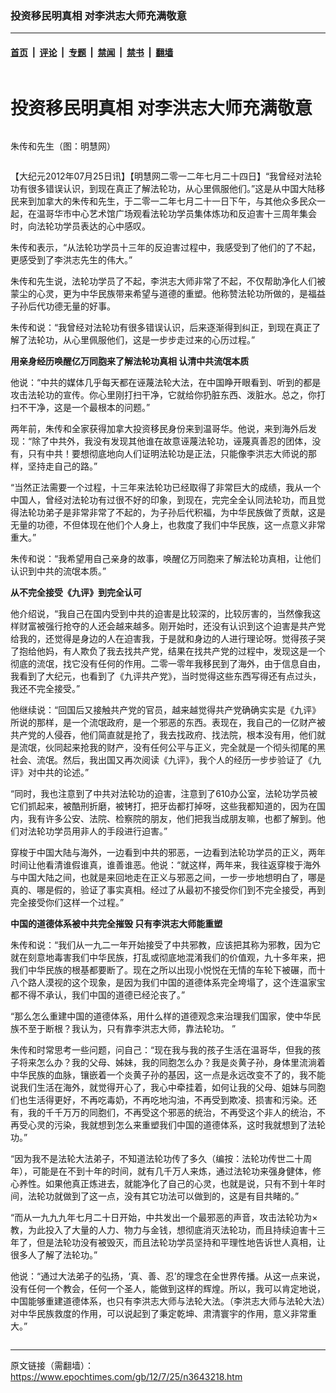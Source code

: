 ### 投资移民明真相 对李洪志大师充满敬意

---

#### [首页](../../../..?n3643218) &nbsp;|&nbsp; [评论](../../../../../epoch-comment?n3643218) &nbsp;|&nbsp; [专题](../../../../../epoch-special?n3643218) &nbsp;|&nbsp; [禁闻](../../../../../epoch-news?n3643218) &nbsp;|&nbsp; [禁书](../../../../../books?n3643218) &nbsp;|&nbsp; [翻墙](https://github.com/gfw-breaker/nogfw/blob/master/README.md?n3643218)


<div class="column" id="artbody" itemprop="articleBody">
 <div class="whitebg">
  <div class="column">
   <div class="arttop mbottom20">
    <h1 class="title">
     投资移民明真相 对李洪志大师充满敬意
    </h1>
    <span class="pad5">
     <ok href="https://i.epochtimes.com/assets/uploads/2012/07/1207250206141858.jpg" target="_blank">
      <img alt="" class="aligncenter wp-post-image" src="https://i.epochtimes.com/assets/uploads/2012/07/1207250206141858.jpg"/>
     </ok>
     <div class="imgtxt caption">
      <p>
       朱传和先生（图：明慧网）
      </p>
     </div>
    </span>
   </div>
  </div>
  <!-- article content begin -->
  <p>
   【大纪元2012年07月25日讯】【明慧网二零一二年七月二十四日】“我曾经对法轮功有很多错误认识，到现在真正了解法轮功，从心里佩服他们。”这是从中国大陆移民来到加拿大的朱传和先生，于二零一二年七月二十一日下午，与其他众多民众一起，在温哥华市中心艺术馆广场观看法轮功学员集体炼功和反迫害十三周年集会时，向法轮功学员表达的心中感叹。
  </p>
  <p>
   朱传和表示，“从法轮功学员十三年的反迫害过程中，我感受到了他们的了不起，更感受到了李洪志先生的伟大。”
  </p>
  <p>
   朱传和先生说，法轮功学员了不起，李洪志大师非常了不起，不仅帮助净化人们被蒙尘的心灵，更为中华民族带来希望与道德的重塑。他称赞法轮功所做的，是福益子孙后代功德无量的好事。
  </p>
  <p>
   朱传和说：“我曾经对法轮功有很多错误认识，后来逐渐得到纠正，到现在真正了解了法轮功，从心里佩服他们，这是一步步走过来的心历过程。”
  </p>
  <p>
   <b>
    用亲身经历唤醒亿万同胞来了解法轮功真相 认清中共流氓本质
   </b>
  </p>
  <p>
   他说：“中共的媒体几乎每天都在诬蔑法轮大法，在中国睁开眼看到、听到的都是攻击法轮功的宣传。你心里刚打扫干净，它就给你扔脏东西、泼脏水。总之，你打扫不干净，这是一个最根本的问题。”
  </p>
  <p>
   两年前，朱传和全家获得加拿大投资移民身份来到温哥华。他说，来到海外后发现：“除了中共外，我没有发现其他谁在故意诬蔑法轮功，诬蔑真善忍的团体，没有，只有中共！要想彻底地向人们证明法轮功是正法，只能像李洪志大师说的那样，坚持走自己的路。”
  </p>
  <p>
   “当然正法需要一个过程，十三年来法轮功已经取得了非常巨大的成绩，我从一个中国人，曾经对法轮功有过很不好的印象，到现在，完完全全认同法轮功，而且觉得法轮功弟子是非常非常了不起的，为子孙后代积福，为中华民族做了贡献，这是无量的功德，不但体现在他们个人身上，也救度了我们中华民族，这一点意义非常重大。”
  </p>
  <p>
   朱传和说：“我希望用自己亲身的故事，唤醒亿万同胞来了解法轮功真相，让他们认识到中共的流氓本质。”
  </p>
  <p>
   <b>
    从不完全接受《九评》到完全认可
   </b>
  </p>
  <p>
   他介绍说，“我自己在国内受到中共的迫害是比较深的，比较厉害的，当然像我这样财富被强行抢夺的人还会越来越多。刚开始时，还没有认识到这个迫害是共产党给我的，还觉得是身边的人在迫害我，于是就和身边的人进行理论呀。觉得孩子哭了抱给他妈，有人欺负了我去找共产党，结果在找共产党的过程中，发现这是一个彻底的流氓，找它没有任何的作用。二零一零年我移民到了海外，由于信息自由，我看到了大纪元，也看到了《九评共产党》，当时觉得这些东西写得还有点过头，我还不完全接受。”
  </p>
  <p>
   他继续说：“回国后又接触共产党的官员，越来越觉得共产党确确实实是《九评》所说的那样，是一个流氓政府，是一个邪恶的东西。表现在，我自己的一亿财产被共产党的人侵吞，他们简直就是抢了，我去找政府、找法院，根本没有用，他们就是流氓，伙同起来抢我的财产，没有任何公平与正义，完全就是一个彻头彻尾的黑社会、流氓。然后，我出国又再次阅读《九评》，我个人的经历一步步验证了《九评》对中共的论述。”
  </p>
  <p>
   “同时，我也注意到了中共对法轮功的迫害，注意到了610办公室，法轮功学员被它们抓起来，被酷刑折磨，被铐打，把牙齿都打掉呀，这些我都知道的，因为在国内，我有许多公安、法院、检察院的朋友，他们把我当成朋友嘛，也都了解到。他们对法轮功学员用非人的手段进行迫害。”
  </p>
  <p>
   穿梭于中国大陆与海外，一边看到中共的邪恶，一边看到法轮功学员的正义，两年时间让他看清谁假谁真，谁善谁恶。他说：“就这样，两年来，我往返穿梭于海外与中国大陆之间，也就是来回地走在正义与邪恶之间，一步一步地想明白了，哪是真的、哪是假的，验证了事实真相。经过了从最初不接受你们到不完全接受，再到完全接受你们这样一个过程。”
  </p>
  <p>
   <b>
    中国的道德体系被中共完全摧毁 只有李洪志大师能重塑
   </b>
  </p>
  <p>
   朱传和说：“我们从一九二一年开始接受了中共邪教，应该把其称为邪教，因为它就在刻意地毒害我们中华民族，打乱或彻底地混淆我们的价值观，九十多年来，把我们中华民族的根基都要断了。现在之所以出现小悦悦在无情的车轮下被碾，而十八个路人漠视的这个现象，是因为我们中国的道德体系完全垮塌了，这个连温家宝都不得不承认，我们中国的道德已经沦丧了。”
  </p>
  <p>
   “那么怎么重建中国的道德体系，用什么样的道德观念来治理我们国家，使中华民族不至于断根？我认为，只有靠李洪志大师，靠法轮功。 ”
  </p>
  <p>
   朱传和时常思考一些问题，问自己：“现在我与我的孩子生活在温哥华，但我的孩子将来怎么办？我的父母、姊妹，我的同胞怎么办？我是炎黄子孙，身体里流淌着中华民族的血脉，镶嵌着一个炎黄子孙的基因，这一点是永远改变不了的，我不能说我们生活在海外，就觉得开心了，我心中牵挂着，如何让我的父母、姐妹与同胞们也生活得更好，不再吃毒奶，不再吃地沟油，不再受到欺凌、损害和污染。还有，我的千千万万的同胞们，不再受这个邪恶的统治，不再受这个非人的统治，不再受心灵的污染，我就想到怎么来重塑我们中国的道德体系，这时我就想到了法轮功。”
  </p>
  <p>
   “因为我不是法轮大法弟子，不知道法轮功传了多久（编按：法轮功传世二十周年），可能是在不到十年的时间，就有几千万人来炼，通过法轮功来强身健体，修心养性。如果他真正炼进去，就能净化了自己的心灵，也就是说，只有不到十年时间，法轮功就做到了这一点，没有其它功法可以做到的，这是有目共睹的。”
  </p>
  <p>
   “而从一九九九年七月二十日开始，中共发出一个最邪恶的声音，攻击法轮功为×教，为此投入了大量的人力、物力与金钱，想彻底消灭法轮功，而且持续迫害十三年了，但是法轮功没有被毁灭，而且法轮功学员坚持和平理性地告诉世人真相，让很多人了解了法轮功。”
  </p>
  <p>
   他说：“通过大法弟子的弘扬，‘真、善、忍’的理念在全世界传播。从这一点来说，没有任何一个教会，任何一个圣人，能做到这样的辉煌。所以，我可以肯定地说，中国能够重建道德体系，也只有李洪志大师与法轮大法。（李洪志大师与法轮大法）对中华民族救度的作用，可以说起到了秉定乾坤、肃清寰宇的作用，意义非常重大。”
  </p>
  <!-- article content end -->
 </div>
</div>


---

原文链接（需翻墙）：https://www.epochtimes.com/gb/12/7/25/n3643218.htm